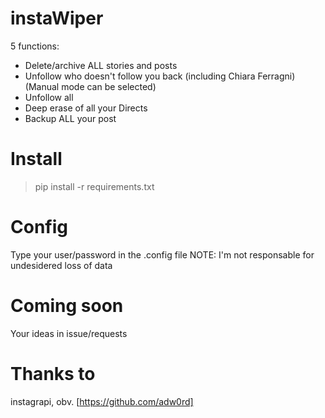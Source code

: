 # instaWiper
 5 functions:
 
-  Delete/archive ALL stories and posts
-  Unfollow who doesn't follow you back (including Chiara Ferragni)(Manual mode can be selected)
-  Unfollow all
-  Deep erase of all your Directs
-  Backup ALL your post

# Install
> pip install -r requirements.txt

# Config
Type your user/password in the .config file
NOTE: I'm not responsable for undesidered loss of data

# Coming soon
Your ideas in issue/requests

# Thanks to
instagrapi, obv.
[https://github.com/adw0rd]
